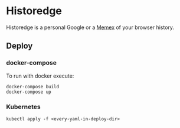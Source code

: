 # Historedge

Historedge is a personal Google or a [Memex](https://es.wikipedia.org/wiki/Memex) of your browser history.


## Deploy

### docker-compose

To run with docker execute:

    docker-compose build
    docker-compose up
    
### Kubernetes

    kubectl apply -f <every-yaml-in-deploy-dir>
    
